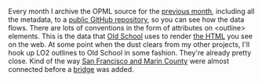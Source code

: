 Every month I archive the OPML source for the <a href="https://github.com/scripting/Scripting-News/blob/master/blog/opml/2020/07.opml">previous month</a>, including all the metadata, to a <a href="https://github.com/scripting/Scripting-News/tree/master/blog/opml">public GitHub repository</a>, so you can see how the data flows. There are lots of conventions in the form of attributes on &lt;outline> elements. This is the data that <a href="https://github.com/scripting/oldSchoolBlog">Old School</a> uses to render <a href="http://scripting.com/">the HTML</a> you see on the web. At some point when the dust clears from my other projects, I'll hook up LO2 outlines to Old School in some fashion. They're already pretty close. Kind of the way <a href="https://www.google.com/maps/place/Golden+Gate+Bridge/@37.8199328,-122.6183308,11z/data=!4m5!3m4!1s0x808586deffffffc3:0xcded139783705509!8m2!3d37.8199286!4d-122.4782551">San Francisco and Marin County</a> were almost connected before a <a href="https://en.wikipedia.org/wiki/Golden_Gate_Bridge">bridge</a> was added. 
